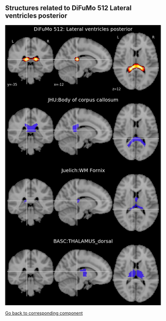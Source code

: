 


## Structures related to DiFuMo 512 Lateral ventricles posterior

![407](407.jpg "Structures related to DiFuMo 512 Lateral ventricles posterior")

[Go back to corresponding component](https://parietal-inria.github.io/DiFuMo/512/html/407.html)